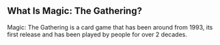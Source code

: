 ## What Is Magic: The Gathering?

Magic: The Gathering is a card game that has been around from 1993, its first release and has been played by people for over 2 decades.
